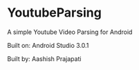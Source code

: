 # YoutubeParsing

A simple Youtube Video Parsing for Android

Built on:
Android Studio 3.0.1

Built by:
Aashish Prajapati
